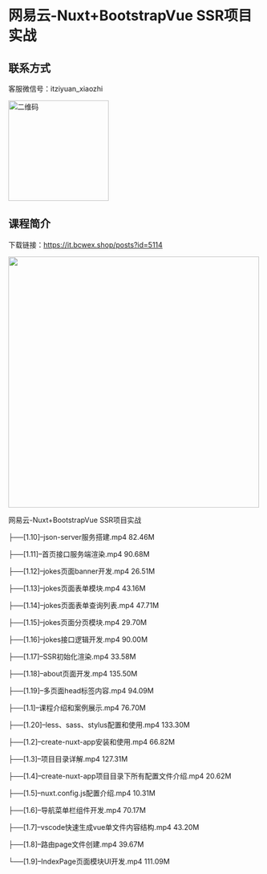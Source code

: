 # 网易云-Nuxt+BootstrapVue SSR项目实战

## 联系方式

客服微信号：itziyuan_xiaozhi

<img src="https://ziyuanyun.oss-cn-guangzhou.aliyuncs.com/common/20240614073449/666b82192834a.jpg" width="200" height="200" alt="二维码">

## 课程简介

下载链接：https://it.bcwex.shop/posts?id=5114

<img src="https://ziyuanyun.oss-cn-guangzhou.aliyuncs.com/yun/20241201155653/674c16c566094.jpg" width="500" alt="">

  网易云-Nuxt+BootstrapVue SSR项目实战



 ├──[1.10]&#8211;json-server服务搭建.mp4 82.46M

 ├──[1.11]&#8211;首页接口服务端渲染.mp4 90.68M

 ├──[1.12]&#8211;jokes页面banner开发.mp4 26.51M

 ├──[1.13]&#8211;jokes页面表单模块.mp4 43.16M

 ├──[1.14]&#8211;jokes页面表单查询列表.mp4 47.71M

 ├──[1.15]&#8211;jokes页面分页模块.mp4 29.70M

 ├──[1.16]&#8211;jokes接口逻辑开发.mp4 90.00M

 ├──[1.17]&#8211;SSR初始化渲染.mp4 33.58M

 ├──[1.18]&#8211;about页面开发.mp4 135.50M

 ├──[1.19]&#8211;多页面head标签内容.mp4 94.09M

 ├──[1.1]&#8211;课程介绍和案例展示.mp4 76.70M

 ├──[1.20]&#8211;less、sass、stylus配置和使用.mp4 133.30M

 ├──[1.2]&#8211;create-nuxt-app安装和使用.mp4 66.82M

 ├──[1.3]&#8211;项目目录详解.mp4 127.31M

 ├──[1.4]&#8211;create-nuxt-app项目目录下所有配置文件介绍.mp4 20.62M

 ├──[1.5]&#8211;nuxt.config.js配置介绍.mp4 10.31M

 ├──[1.6]&#8211;导航菜单栏组件开发.mp4 70.17M

 ├──[1.7]&#8211;vscode快速生成vue单文件内容结构.mp4 43.20M

 ├──[1.8]&#8211;路由page文件创建.mp4 39.67M

 └──[1.9]&#8211;IndexPage页面模块UI开发.mp4 111.09M

  